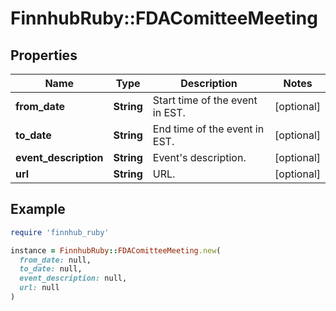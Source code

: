 # FinnhubRuby::FDAComitteeMeeting

## Properties

| Name | Type | Description | Notes |
| ---- | ---- | ----------- | ----- |
| **from_date** | **String** | Start time of the event in EST. | [optional] |
| **to_date** | **String** | End time of the event in EST. | [optional] |
| **event_description** | **String** | Event&#39;s description. | [optional] |
| **url** | **String** | URL. | [optional] |

## Example

```ruby
require 'finnhub_ruby'

instance = FinnhubRuby::FDAComitteeMeeting.new(
  from_date: null,
  to_date: null,
  event_description: null,
  url: null
)
```

